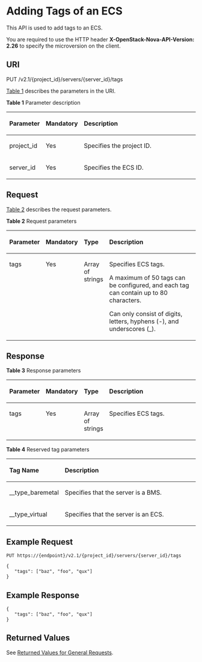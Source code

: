 # Adding Tags of an ECS<a name="EN-US_TOPIC_0065820823"></a>

This API is used to add tags to an ECS.

You are required to use the HTTP header  **X-OpenStack-Nova-API-Version: 2.26**  to specify the microversion on the client.

## URI<a name="en-us_topic_0057972838_section58912114"></a>

PUT /v2.1/\{project\_id\}/servers/\{server\_id\}/tags

[Table 1](#en-us_topic_0057972838_table32475667)  describes the parameters in the URI.

**Table  1**  Parameter description

<a name="en-us_topic_0057972838_table32475667"></a>
<table><thead align="left"><tr id="en-us_topic_0057972838_row44937496"><th class="cellrowborder" valign="top" width="16.79%" id="mcps1.2.4.1.1"><p id="p5187119"><a name="p5187119"></a><a name="p5187119"></a>Parameter</p>
</th>
<th class="cellrowborder" valign="top" width="17.73%" id="mcps1.2.4.1.2"><p id="p17503500"><a name="p17503500"></a><a name="p17503500"></a>Mandatory</p>
</th>
<th class="cellrowborder" valign="top" width="65.48%" id="mcps1.2.4.1.3"><p id="p8497414"><a name="p8497414"></a><a name="p8497414"></a>Description</p>
</th>
</tr>
</thead>
<tbody><tr id="en-us_topic_0057972838_row1664874"><td class="cellrowborder" valign="top" width="16.79%" headers="mcps1.2.4.1.1 "><p id="en-us_topic_0057972838_p637140"><a name="en-us_topic_0057972838_p637140"></a><a name="en-us_topic_0057972838_p637140"></a>project_id</p>
</td>
<td class="cellrowborder" valign="top" width="17.73%" headers="mcps1.2.4.1.2 "><p id="en-us_topic_0057972838_p51608407"><a name="en-us_topic_0057972838_p51608407"></a><a name="en-us_topic_0057972838_p51608407"></a>Yes</p>
</td>
<td class="cellrowborder" valign="top" width="65.48%" headers="mcps1.2.4.1.3 "><p id="p37593705"><a name="p37593705"></a><a name="p37593705"></a>Specifies the project ID.</p>
</td>
</tr>
<tr id="en-us_topic_0057972838_row41565035"><td class="cellrowborder" valign="top" width="16.79%" headers="mcps1.2.4.1.1 "><p id="en-us_topic_0057972838_p11324657"><a name="en-us_topic_0057972838_p11324657"></a><a name="en-us_topic_0057972838_p11324657"></a>server_id</p>
</td>
<td class="cellrowborder" valign="top" width="17.73%" headers="mcps1.2.4.1.2 "><p id="en-us_topic_0057972838_p44882061"><a name="en-us_topic_0057972838_p44882061"></a><a name="en-us_topic_0057972838_p44882061"></a>Yes</p>
</td>
<td class="cellrowborder" valign="top" width="65.48%" headers="mcps1.2.4.1.3 "><p id="en-us_topic_0057972838_p11568292"><a name="en-us_topic_0057972838_p11568292"></a><a name="en-us_topic_0057972838_p11568292"></a>Specifies the ECS ID.</p>
</td>
</tr>
</tbody>
</table>

## Request<a name="en-us_topic_0057972838_section60446980"></a>

[Table 2](#en-us_topic_0057972838_table28387752)  describes the request parameters.

**Table  2**  Request parameters

<a name="en-us_topic_0057972838_table28387752"></a>
<table><thead align="left"><tr id="en-us_topic_0057972838_row66802302"><th class="cellrowborder" valign="top" width="16.79%" id="mcps1.2.5.1.1"><p id="en-us_topic_0057972838_p42277343"><a name="en-us_topic_0057972838_p42277343"></a><a name="en-us_topic_0057972838_p42277343"></a>Parameter</p>
</th>
<th class="cellrowborder" valign="top" width="17.75%" id="mcps1.2.5.1.2"><p id="p1045515223348"><a name="p1045515223348"></a><a name="p1045515223348"></a>Mandatory</p>
</th>
<th class="cellrowborder" valign="top" width="13.44%" id="mcps1.2.5.1.3"><p id="en-us_topic_0057972838_p1912753"><a name="en-us_topic_0057972838_p1912753"></a><a name="en-us_topic_0057972838_p1912753"></a>Type</p>
</th>
<th class="cellrowborder" valign="top" width="52.019999999999996%" id="mcps1.2.5.1.4"><p id="en-us_topic_0057972838_p217030"><a name="en-us_topic_0057972838_p217030"></a><a name="en-us_topic_0057972838_p217030"></a>Description</p>
</th>
</tr>
</thead>
<tbody><tr id="en-us_topic_0057972838_row17579482"><td class="cellrowborder" valign="top" width="16.79%" headers="mcps1.2.5.1.1 "><p id="en-us_topic_0057972838_p14651901"><a name="en-us_topic_0057972838_p14651901"></a><a name="en-us_topic_0057972838_p14651901"></a>tags</p>
</td>
<td class="cellrowborder" valign="top" width="17.75%" headers="mcps1.2.5.1.2 "><p id="p54556226341"><a name="p54556226341"></a><a name="p54556226341"></a>Yes</p>
</td>
<td class="cellrowborder" valign="top" width="13.44%" headers="mcps1.2.5.1.3 "><p id="p136741937121318"><a name="p136741937121318"></a><a name="p136741937121318"></a>Array of strings</p>
</td>
<td class="cellrowborder" valign="top" width="52.019999999999996%" headers="mcps1.2.5.1.4 "><p id="en-us_topic_0057972838_p47045852"><a name="en-us_topic_0057972838_p47045852"></a><a name="en-us_topic_0057972838_p47045852"></a>Specifies ECS tags.</p>
<p id="p61431611133610"><a name="p61431611133610"></a><a name="p61431611133610"></a>A maximum of 50 tags can be configured, and each tag can contain up to 80 characters.</p>
<p id="p1036152112366"><a name="p1036152112366"></a><a name="p1036152112366"></a>Can only consist of digits, letters, hyphens (-), and underscores (_).</p>
</td>
</tr>
</tbody>
</table>

## Response<a name="section10456114218587"></a>

**Table  3**  Response parameters

<a name="table1481741123815"></a>
<table><thead align="left"><tr id="row1818614389"><th class="cellrowborder" valign="top" width="16.6%" id="mcps1.2.5.1.1"><p id="p281816120382"><a name="p281816120382"></a><a name="p281816120382"></a>Parameter</p>
</th>
<th class="cellrowborder" valign="top" width="18.12%" id="mcps1.2.5.1.2"><p id="p108181610386"><a name="p108181610386"></a><a name="p108181610386"></a>Mandatory</p>
</th>
<th class="cellrowborder" valign="top" width="13.26%" id="mcps1.2.5.1.3"><p id="p4818161113816"><a name="p4818161113816"></a><a name="p4818161113816"></a>Type</p>
</th>
<th class="cellrowborder" valign="top" width="52.019999999999996%" id="mcps1.2.5.1.4"><p id="p1281812119386"><a name="p1281812119386"></a><a name="p1281812119386"></a>Description</p>
</th>
</tr>
</thead>
<tbody><tr id="row08181516386"><td class="cellrowborder" valign="top" width="16.6%" headers="mcps1.2.5.1.1 "><p id="p181818163815"><a name="p181818163815"></a><a name="p181818163815"></a>tags</p>
</td>
<td class="cellrowborder" valign="top" width="18.12%" headers="mcps1.2.5.1.2 "><p id="p1818171133818"><a name="p1818171133818"></a><a name="p1818171133818"></a>Yes</p>
</td>
<td class="cellrowborder" valign="top" width="13.26%" headers="mcps1.2.5.1.3 "><p id="p28181710388"><a name="p28181710388"></a><a name="p28181710388"></a>Array of strings</p>
</td>
<td class="cellrowborder" valign="top" width="52.019999999999996%" headers="mcps1.2.5.1.4 "><p id="p198186118384"><a name="p198186118384"></a><a name="p198186118384"></a>Specifies ECS tags.</p>
</td>
</tr>
</tbody>
</table>

**Table  4**  Reserved tag parameters

<a name="table5668174110389"></a>
<table><thead align="left"><tr id="row96682418384"><th class="cellrowborder" valign="top" width="23.810000000000002%" id="mcps1.2.3.1.1"><p id="p13668541113820"><a name="p13668541113820"></a><a name="p13668541113820"></a>Tag Name</p>
</th>
<th class="cellrowborder" valign="top" width="76.19%" id="mcps1.2.3.1.2"><p id="p966844143815"><a name="p966844143815"></a><a name="p966844143815"></a>Description</p>
</th>
</tr>
</thead>
<tbody><tr id="row66689417387"><td class="cellrowborder" valign="top" width="23.810000000000002%" headers="mcps1.2.3.1.1 "><p id="p26695418384"><a name="p26695418384"></a><a name="p26695418384"></a>__type_baremetal</p>
</td>
<td class="cellrowborder" valign="top" width="76.19%" headers="mcps1.2.3.1.2 "><p id="p1566917415389"><a name="p1566917415389"></a><a name="p1566917415389"></a>Specifies that the server is a BMS.</p>
</td>
</tr>
<tr id="row7669541123815"><td class="cellrowborder" valign="top" width="23.810000000000002%" headers="mcps1.2.3.1.1 "><p id="p466910416389"><a name="p466910416389"></a><a name="p466910416389"></a>__type_virtual</p>
</td>
<td class="cellrowborder" valign="top" width="76.19%" headers="mcps1.2.3.1.2 "><p id="p7669114113387"><a name="p7669114113387"></a><a name="p7669114113387"></a>Specifies that the server is an ECS.</p>
</td>
</tr>
</tbody>
</table>

## Example Request<a name="section114961544142619"></a>

```
PUT https://{endpoint}/v2.1/{project_id}/servers/{server_id}/tags
```

```
{ 
   "tags": ["baz", "foo", "qux"]
}
```

## Example Response<a name="section1356113511582"></a>

```
{ 
   "tags": ["baz", "foo", "qux"]
}
```

## Returned Values<a name="en-us_topic_0057972838_en-us_topic_0020212692_section22960139"></a>

See  [Returned Values for General Requests](returned-values-for-general-requests.md).

